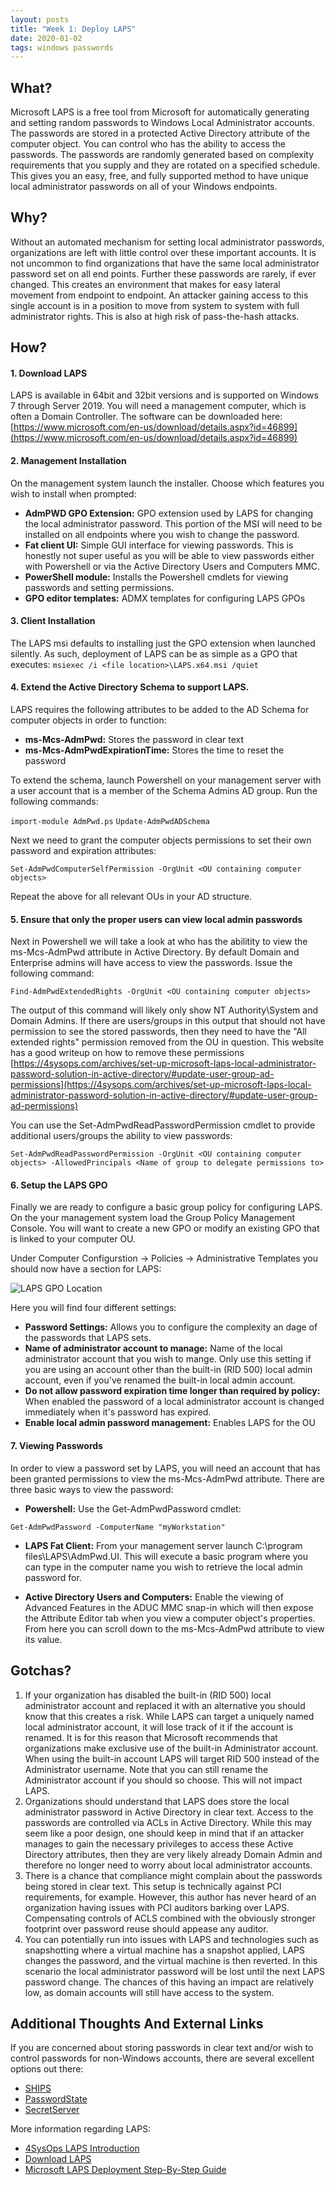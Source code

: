 ```yaml
---
layout: posts
title: "Week 1: Deploy LAPS"
date: 2020-01-02
tags: windows passwords
---
```


## What?

Microsoft LAPS is a free tool from Microsoft for automatically generating and setting random passwords
to Windows Local Administrator accounts. The passwords are stored in a protected Active Directory attribute
of the computer object. You can control who has the ability to access the passwords. The passwords are randomly generated based on complexity requirements that you supply and they are rotated on a specified schedule. 
This gives you an easy, free, and fully supported method to have unique local administrator passwords
on all of your Windows endpoints.

## Why?

Without an automated mechanism for setting local administrator passwords, organizations are left with little
control over these important accounts. It is not uncommon to find organizations that have the same local
administrator password set on all end points. Further these passwords are rarely, if ever changed. 
This creates an environment that makes for easy lateral movement from endpoint to endpoint. An attacker
gaining access to this single account is in a position to move from system to system with full administrator
rights. This is also at high risk of pass-the-hash attacks.

## How?

#### 1. Download LAPS  

LAPS is available in 64bit and 32bit versions and is supported on Windows 7 through Server 2019.  You will need a management computer, which is often a Domain Controller.  The software can be downloaded here: [https://www.microsoft.com/en-us/download/details.aspx?id=46899](https://www.microsoft.com/en-us/download/details.aspx?id=46899)

#### 2. Management Installation

On the management system launch the installer. Choose which features you wish to install when prompted:
* **AdmPWD GPO Extension:** GPO extension used by LAPS for changing the local administrator password. This portion of the MSI will need to be installed on all endpoints where you wish to change the password.
* **Fat client UI:** Simple GUI interface for viewing passwords. This is honestly not super useful as you will be able to view passwords either with Powershell or via the Active Directory Users and Computers MMC.
* **PowerShell module:** Installs the Powershell cmdlets for viewing passwords and setting permissions.
* **GPO editor templates:** ADMX templates for configuring LAPS GPOs

#### 3. Client Installation

The LAPS msi defaults to installing just the GPO extension when launched silently.  As such, deployment of LAPS can be as simple as a GPO that executes:
`msiexec /i <file location>\LAPS.x64.msi /quiet`

#### 4. Extend the Active Directory Schema to support LAPS.

LAPS requires the following attributes to be added to the AD Schema for computer objects in order to function:

* **ms-Mcs-AdmPwd:** Stores the password in clear text
* **ms-Mcs-AdmPwdExpirationTime:** Stores the time to reset the password

To extend the schema, launch Powershell on your management server with a user account that is a member of the Schema Admins AD group.  Run the following commands:

`import-module AdmPwd.ps`
`Update-AdmPwdADSchema`

Next we need to grant the computer objects permissions to set their own password and expiration attributes:

`Set-AdmPwdComputerSelfPermission -OrgUnit <OU containing computer objects>`

Repeat the above for all relevant OUs in your AD structure.

#### 5. Ensure that only the proper users can view local admin passwords

Next in Powershell we will take a look at who has the abilitity to view the ms-Mcs-AdmPwd attribute in Active Directory.  By default Domain and Enterprise admins will have access to view the passwords. Issue the following command:

`Find-AdmPwdExtendedRights -OrgUnit <OU containing computer objects>`

The output of this command will likely only show NT Authority\System and Domain Admins. If there are users/groups in this output that should not have permission to see the stored passwords, then they need to have the "All extended rights" permission removed from the OU in question. This website has a good writeup on how to remove these permissions [https://4sysops.com/archives/set-up-microsoft-laps-local-administrator-password-solution-in-active-directory/#update-user-group-ad-permissions](https://4sysops.com/archives/set-up-microsoft-laps-local-administrator-password-solution-in-active-directory/#update-user-group-ad-permissions)

You can use the Set-AdmPwdReadPasswordPermission cmdlet to provide additional users/groups the ability to view passwords:

`Set-AdmPwdReadPasswordPermission -OrgUnit <OU containing computer objects> -AllowedPrincipals <Name of group to delegate permissions to>`

#### 6. Setup the LAPS GPO

Finally we are ready to configure a basic group policy for configuring LAPS. On the your management system load the Group Policy Management Console. You will want to create a new GPO or modify an existing GPO that is linked to your computer OU.

Under Computer Configurstion -> Policies -> Administrative Templates you should now have a section for LAPS:

![LAPS GPO Location](https://securitycadence.github.io/imgs/2020-01-02/GPO-LAPS-1.png)

Here you will find four different settings:

* **Password Settings:** Allows you to configure the complexity an dage of the passwords that LAPS sets.
* **Name of administrator account to manage:** Name of the local administrator account that you wish to mange. Only use this setting if you are using an account other than the built-in (RID 500) local admin account, even if you've renamed the built-in local admin account.
* **Do not allow password expiration time longer than required by policy:** When enabled the password of a local administrator account is changed immediately when it's password has expired.
* **Enable local admin password management:** Enables LAPS for the OU

#### 7. Viewing Passwords

In order to view a password set by LAPS, you will need an account that has been granted permissions to view the ms-Mcs-AdmPwd attribute.  There are three basic ways to view the password:

* **Powershell:** Use the Get-AdmPwdPassword cmdlet:

`Get-AdmPwdPassword -ComputerName "myWorkstation"`

* **LAPS Fat Client:** From your management server launch C:\program files\LAPS\AdmPwd.UI.  This will execute a basic program where you can type in the computer name you wish to retrieve the local admin password for.

* **Active Directory Users and Computers:** Enable the viewing of Advanced Features in the ADUC MMC snap-in which will then expose the Attribute Editor tab when you view a computer object's properties. From here you can scroll down to the ms-Mcs-AdmPwd attribute to view its value.

## Gotchas?

1. If your organization has disabled the built-in (RID 500) local administrator account and replaced it with
an alternative you should know that this creates a risk. While LAPS can target a uniquely named local administrator
account, it will lose track of it if the account is renamed. It is for this reason that Microsoft recommends
that organizations make exclusive use of the built-in Administrator account. When using the built-in account LAPS
will target RID 500 instead of the Administrator username. Note that you can still rename the Administrator
account if you should so choose. This will not impact LAPS.  
2. Organizations should understand that LAPS does store the local administrator password in Active Directory in
clear text. Access to the passwords are controlled via ACLs in Active Directory. While this may seem like a
poor design, one should keep in mind that if an attacker manages to gain the necessary privileges to access these
Active Directory attributes, then they are very likely already Domain Admin and therefore no longer need to
worry about local administrator accounts.  
3. There is a chance that compliance might complain about the passwords being stored in clear text. This setup is
technically against PCI requirements, for example. However, this author has never heard of an organization
having issues with PCI auditors barking over LAPS. Compensating controls of ACLS combined with the obviously
stronger footprint over password reuse should appease any auditor.  
4. You can potentially run into issues with LAPS and technologies such as snapshotting where a virtual machine
has a snapshot applied, LAPS changes the password, and the virtual machine is then reverted. In this scenario the
local administrator password will be lost until the next LAPS password change. The chances of this having an
impact are relatively low, as domain accounts will still have access to the system.

## Additional Thoughts And External Links

If you are concerned about storing passwords in clear text and/or wish to control passwords for non-Windows
accounts, there are several excellent options out there:

* [SHIPS](https://www.trustedsec.com/tools/ships/)
* [PasswordState](https://www.clickstudios.com.au/)
* [SecretServer](https://www.thycotic.com)

More information regarding LAPS:  

* [4SysOps LAPS Introduction](https://4sysops.com/archives/introduction-to-microsoft-laps-local-administrator-password-solution/)
* [Download LAPS](https://www.microsoft.com/en-us/download/details.aspx?id=46899)
* [Microsoft LAPS Deployment Step-By-Step Guide](https://gallery.technet.microsoft.com/Step-by-Step-Deploy-Local-7c9ef772/file/150657/1/Step%20by%20Step%20Guide%20to%20Deploy%20Microsoft%20LAPS.pdf)
